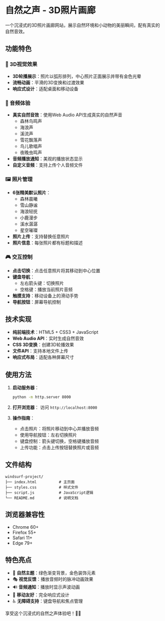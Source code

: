 # 自然之声 - 3D照片画廊

一个沉浸式的3D照片画廊网站，展示自然环境和小动物的美丽瞬间，配有真实的自然音效。

## 功能特色

### 🎨 3D视觉效果
- **3D轮播展示**：照片以弧形排列，中心照片正面展示并带有金色光晕
- **流畅动画**：平滑的3D变换和过渡效果
- **响应式设计**：适配桌面和移动设备

### 🎵 音频体验
- **真实自然音效**：使用Web Audio API生成真实的自然声音
  - 森林鸟鸣声
  - 海浪声
  - 溪流声
  - 雪花飘落声
  - 鸟儿歌唱声
  - 夜晚虫鸣声
- **音频播放通知**：美观的播放状态显示
- **自定义音频**：支持上传个人音频文件

### 🖼️ 照片管理
- **6张精美默认照片**：
  - 森林晨曦
  - 雪山静谧
  - 海浪轻抚
  - 小鹿漫步
  - 溪水潺潺
  - 星空璀璨
- **照片上传**：支持替换任意照片
- **照片信息**：每张照片都有标题和描述

### 🎮 交互控制
- **点击切换**：点击任意照片将其移动到中心位置
- **键盘导航**：
  - 左右箭头键：切换照片
  - 空格键：播放当前照片音频
- **触摸支持**：移动设备上的滑动手势
- **导航按钮**：屏幕导航控制

## 技术实现

- **纯前端技术**：HTML5 + CSS3 + JavaScript
- **Web Audio API**：实时生成自然音效
- **CSS 3D变换**：创建3D轮播效果
- **文件API**：支持本地文件上传
- **响应式布局**：适配各种屏幕尺寸

## 使用方法

1. **启动服务器**：
   ```bash
   python -m http.server 8000
   ```

2. **打开浏览器**：
   访问 `http://localhost:8000`

3. **操作指南**：
   - 点击照片：将照片移动到中心并播放音频
   - 使用导航按钮：左右切换照片
   - 键盘控制：箭头键切换，空格键播放音频
   - 上传功能：点击上传按钮替换照片或音频

## 文件结构

```
windsurf-project/
├── index.html          # 主页面
├── styles.css          # 样式文件
├── script.js           # JavaScript逻辑
└── README.md           # 说明文档
```

## 浏览器兼容性

- Chrome 60+
- Firefox 55+
- Safari 11+
- Edge 79+

## 特色亮点

- 🌿 **自然主题**：绿色渐变背景，金色装饰元素
- 🎭 **视觉反馈**：播放音频时的脉冲动画效果
- 🔊 **音频通知**：播放时显示声波动画
- 📱 **移动友好**：完全响应式设计
- ♿ **无障碍支持**：键盘导航和焦点管理

享受这个沉浸式的自然之声体验吧！🌲🎵
